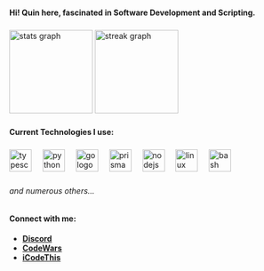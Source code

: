 <h4 align="left">Hi! Quin here, fascinated in Software Development and Scripting.</h4>

###

<div align="left">
  <img src="https://github-readme-stats.vercel.app/api?username=kinDreno&hide_title=false&hide_rank=true&show_icons=true&include_all_commits=true&count_private=true&disable_animations=false&theme=dark&locale=en&hide_border=true&order=1" height="150" alt="stats graph"  />
  <img src="https://streak-stats.demolab.com?user=kinDreno&locale=en&mode=daily&theme=dark&hide_border=true&border_radius=5&order=3" height="150" alt="streak graph"  />
</div>

###

<h4 align="left">Current Technologies I use:</h4>

###

<div align="left">
  <img src="https://cdn.jsdelivr.net/gh/devicons/devicon/icons/typescript/typescript-original.svg" height="40" alt="typescript logo"  />
  <img width="12" />
  <img src="https://cdn.jsdelivr.net/gh/devicons/devicon/icons/python/python-original.svg" height="40" alt="python logo"  />
  <img width="12" />
  <img src="https://cdn.jsdelivr.net/gh/devicons/devicon/icons/go/go-original.svg" height="40" alt="go logo"  />
  <img width="12" />
  <img src="https://cdn.simpleicons.org/prisma/2D3748" height="40" alt="prisma logo"  />
  <img width="12" />
  <img src="https://cdn.jsdelivr.net/gh/devicons/devicon/icons/nodejs/nodejs-original.svg" height="40" alt="nodejs logo"  />
  <img width="12" />
  <img src="https://cdn.jsdelivr.net/gh/devicons/devicon/icons/linux/linux-original.svg" height="40" alt="linux logo"  />
  <img width="12" />
  <img src="https://cdn.jsdelivr.net/gh/devicons/devicon/icons/bash/bash-original.svg" height="40" alt="bash logo"  />
</div>

###

<h6 align="left">and numerous others...</h6>

###



<h4 align="left">Connect with me:</h4>
<ul>
  <li><b><a href="https://discord.com/users/751747538859851796">Discord</a></b></li>
  <li><b><a href="https://www.codewars.com/users/kinDreno">CodeWars</a></b></li>
  <li><b><a href="https://icodethis.com/thisIsKin">iCodeThis</a></b></li>
</ul>

